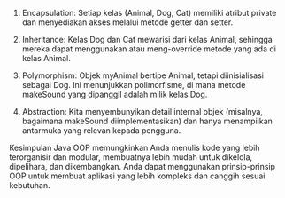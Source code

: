 1. Encapsulation:
Setiap kelas (Animal, Dog, Cat) memiliki atribut private dan menyediakan akses melalui metode getter dan setter.

2. Inheritance:
Kelas Dog dan Cat mewarisi dari kelas Animal, sehingga mereka dapat menggunakan atau meng-override metode yang ada di kelas Animal.

3. Polymorphism:
Objek myAnimal bertipe Animal, tetapi diinisialisasi sebagai Dog. Ini menunjukkan polimorfisme, di mana metode makeSound yang dipanggil adalah milik kelas Dog.

4. Abstraction:
Kita menyembunyikan detail internal objek (misalnya, bagaimana makeSound diimplementasikan) dan hanya menampilkan antarmuka yang relevan kepada pengguna.

Kesimpulan
Java OOP memungkinkan Anda menulis kode yang lebih terorganisir dan modular, membuatnya lebih mudah untuk dikelola, dipelihara, dan dikembangkan. Anda dapat menggunakan prinsip-prinsip OOP untuk membuat aplikasi yang lebih kompleks dan canggih sesuai kebutuhan.
